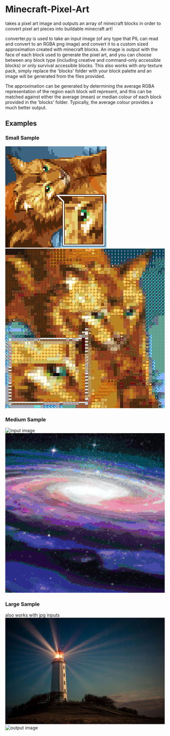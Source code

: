 # Minecraft-Pixel-Art
takes a pixel art image and outputs an array of minecraft blocks in order to convert pixel art pieces into buildable minecraft art!

converter.py is used to take an input image (of any type that PIL can read and convert to an RGBA png image) and convert it to a custom sized approximation created with minecraft blocks.
An image is output with the face of each block used to generate the pixel art, and you can choose between any block type (including creative and command-only accessible blocks) or only survival accessible blocks.
This also works with *any* texture pack, simply replace the 'blocks' folder with your block palette and an image will be generated from the files provided.

The approximation can be generated by determining the average RGBA representation of the region each block will represent, and this can be matched against either the average (mean) or median colour of each block provided in the 'blocks' folder. Typically, the average colour provides a much better output.

## Examples
### Small Sample
![input image](sample.png)
![output image](sample_output.png)

### Medium Sample
![input image](bigger_sample.png)
![output image](bigger_sample_output.png)

### Large Sample
also works with jpg inputs
![input image](lighthouse.jpg)
![output image](lighthouse.PNG)
